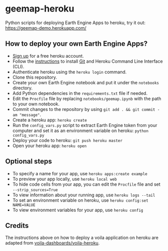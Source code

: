 # geemap-heroku

Python scripts for deploying Earth Engine Apps to heroku, try it out: <https://geemap-demo.herokuapp.com/>

## How to deploy your own Earth Engine Apps?

- [Sign up](https://signup.heroku.com/) for a free heroku account.
- Follow the [instructions](https://devcenter.heroku.com/articles/getting-started-with-python#set-up) to install [Git](https://git-scm.com/book/en/v2/Getting-Started-Installing-Git) and Heroku Command Line Interface (CLI).
- Authenticate heroku using the `heroku login` command.
- Clone this repository.
- Create your own Earth Engine notebook and put it under the `notebooks` directory.
- Add Python dependencies in the `requirements.txt` file if needed.
- Edit the `Procfile` file by replacing `notebooks/geemap.ipynb` with the path to your own notebook.
- Commit changes to the repository by using `git add . && git commit -am "message"`.
- Create a heroku app: `heroku create`
- Run the `config_vars.py` script to extract Earth Engine token from your computer and set it as an environment variable on heroku: `python config_vars.py`
- Deploy your code to heroku: `git push heroku master`
- Open your heroku app: `heroku open`

## Optional steps

- To specify a name for your app, use `heroku apps:create example`
- To preview your app locally, use `heroku local web`
- To hide code cells from your app, you can edit the `Procfile` file and set `--strip_sources=True`
- To view information about your running app, use `heroku logs --tail`
- To set an environment variable on heroku, use `heroku config:set NAME=VALUE`
- To view environment variables for your app, use `heroku config`

## Credits

The instructions above on how to deploy a voila application on heroku are adapted from [voila-dashboards/voila-heroku](https://github.com/voila-dashboards/voila-heroku).
